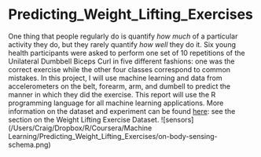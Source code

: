 # Predicting_Weight_Lifting_Exercises
One thing that people regularly do is quantify _how much_ of a particular activity they do, but they rarely quantify _how well_ they do it. Six young health participants were asked to perform one set of 10 repetitions of the Unilateral Dumbbell Biceps Curl in five different fashions: one was the correct exercise while the other four classes correspond to common mistakes. In this project, I will use machine learning and data from accelerometers on the belt, forearm, arm, and dumbell to predict the manner in which they did the exercise. This report will use the R programming language for all machine learning applications. More information on the dataset and experiment can be found [here](http://groupware.les.inf.puc-rio.br/har): see the section on the Weight Lifting Exercise Dataset.
![sensors](/Users/Craig/Dropbox/R/Coursera/Machine Learning/Predicting_Weight_Lifting_Exercises/on-body-sensing-schema.png)

